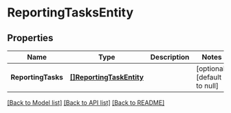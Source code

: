# ReportingTasksEntity

## Properties
Name | Type | Description | Notes
------------ | ------------- | ------------- | -------------
**ReportingTasks** | [**[]ReportingTaskEntity**](ReportingTaskEntity.md) |  | [optional] [default to null]

[[Back to Model list]](../pkg/nifi/README.md#documentation-for-models) [[Back to API list]](../pkg/nifi/README.md#documentation-for-api-endpoints) [[Back to README]](../pkg/nifi/README.md)


